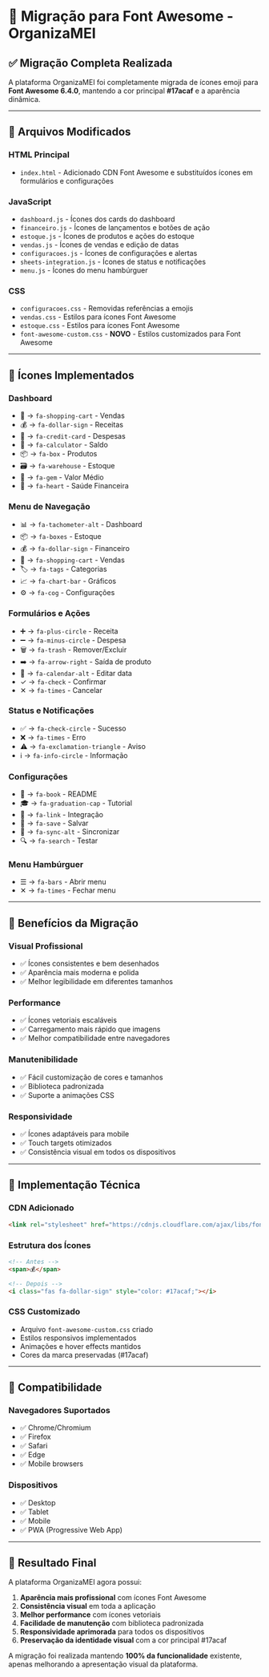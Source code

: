 # 🎨 Migração para Font Awesome - OrganizaMEI

## ✅ **Migração Completa Realizada**

A plataforma OrganizaMEI foi completamente migrada de ícones emoji para **Font Awesome 6.4.0**, mantendo a cor principal **#17acaf** e a aparência dinâmica.

---

## 🔄 **Arquivos Modificados**

### **HTML Principal**
- `index.html` - Adicionado CDN Font Awesome e substituídos ícones em formulários e configurações

### **JavaScript**
- `dashboard.js` - Ícones dos cards do dashboard
- `financeiro.js` - Ícones de lançamentos e botões de ação
- `estoque.js` - Ícones de produtos e ações do estoque
- `vendas.js` - Ícones de vendas e edição de datas
- `configuracoes.js` - Ícones de configurações e alertas
- `sheets-integration.js` - Ícones de status e notificações
- `menu.js` - Ícones do menu hambúrguer

### **CSS**
- `configuracoes.css` - Removidas referências a emojis
- `vendas.css` - Estilos para ícones Font Awesome
- `estoque.css` - Estilos para ícones Font Awesome
- `font-awesome-custom.css` - **NOVO** - Estilos customizados para Font Awesome

---

## 🎯 **Ícones Implementados**

### **Dashboard**
- 🛒 → `fa-shopping-cart` - Vendas
- 💰 → `fa-dollar-sign` - Receitas
- 💸 → `fa-credit-card` - Despesas
- 🧮 → `fa-calculator` - Saldo
- 📦 → `fa-box` - Produtos
- 🗃️ → `fa-warehouse` - Estoque
- 💎 → `fa-gem` - Valor Médio
- 💚 → `fa-heart` - Saúde Financeira

### **Menu de Navegação**
- 📊 → `fa-tachometer-alt` - Dashboard
- 📦 → `fa-boxes` - Estoque
- 💰 → `fa-dollar-sign` - Financeiro
- 🛒 → `fa-shopping-cart` - Vendas
- 🏷️ → `fa-tags` - Categorias
- 📈 → `fa-chart-bar` - Gráficos
- ⚙️ → `fa-cog` - Configurações

### **Formulários e Ações**
- ➕ → `fa-plus-circle` - Receita
- ➖ → `fa-minus-circle` - Despesa
- 🗑️ → `fa-trash` - Remover/Excluir
- ➡️ → `fa-arrow-right` - Saída de produto
- 📅 → `fa-calendar-alt` - Editar data
- ✓ → `fa-check` - Confirmar
- ✕ → `fa-times` - Cancelar

### **Status e Notificações**
- ✅ → `fa-check-circle` - Sucesso
- ❌ → `fa-times` - Erro
- ⚠️ → `fa-exclamation-triangle` - Aviso
- ℹ️ → `fa-info-circle` - Informação

### **Configurações**
- 📖 → `fa-book` - README
- 🎓 → `fa-graduation-cap` - Tutorial
- 🔗 → `fa-link` - Integração
- 💾 → `fa-save` - Salvar
- 🔄 → `fa-sync-alt` - Sincronizar
- 🔍 → `fa-search` - Testar

### **Menu Hambúrguer**
- ☰ → `fa-bars` - Abrir menu
- ✕ → `fa-times` - Fechar menu

---

## 🎨 **Benefícios da Migração**

### **Visual Profissional**
- ✅ Ícones consistentes e bem desenhados
- ✅ Aparência mais moderna e polida
- ✅ Melhor legibilidade em diferentes tamanhos

### **Performance**
- ✅ Ícones vetoriais escaláveis
- ✅ Carregamento mais rápido que imagens
- ✅ Melhor compatibilidade entre navegadores

### **Manutenibilidade**
- ✅ Fácil customização de cores e tamanhos
- ✅ Biblioteca padronizada
- ✅ Suporte a animações CSS

### **Responsividade**
- ✅ Ícones adaptáveis para mobile
- ✅ Touch targets otimizados
- ✅ Consistência visual em todos os dispositivos

---

## 🔧 **Implementação Técnica**

### **CDN Adicionado**
```html
<link rel="stylesheet" href="https://cdnjs.cloudflare.com/ajax/libs/font-awesome/6.4.0/css/all.min.css">
```

### **Estrutura dos Ícones**
```html
<!-- Antes -->
<span>💰</span>

<!-- Depois -->
<i class="fas fa-dollar-sign" style="color: #17acaf;"></i>
```

### **CSS Customizado**
- Arquivo `font-awesome-custom.css` criado
- Estilos responsivos implementados
- Animações e hover effects mantidos
- Cores da marca preservadas (#17acaf)

---

## 📱 **Compatibilidade**

### **Navegadores Suportados**
- ✅ Chrome/Chromium
- ✅ Firefox
- ✅ Safari
- ✅ Edge
- ✅ Mobile browsers

### **Dispositivos**
- ✅ Desktop
- ✅ Tablet
- ✅ Mobile
- ✅ PWA (Progressive Web App)

---

## 🚀 **Resultado Final**

A plataforma OrganizaMEI agora possui:

1. **Aparência mais profissional** com ícones Font Awesome
2. **Consistência visual** em toda a aplicação
3. **Melhor performance** com ícones vetoriais
4. **Facilidade de manutenção** com biblioteca padronizada
5. **Responsividade aprimorada** para todos os dispositivos
6. **Preservação da identidade visual** com a cor principal #17acaf

A migração foi realizada mantendo **100% da funcionalidade** existente, apenas melhorando a apresentação visual da plataforma.